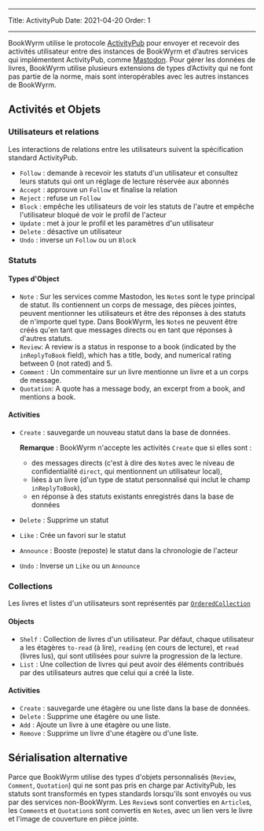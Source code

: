 - - -
Title: ActivityPub Date: 2021-04-20 Order: 1
- - -

BookWyrm utilise le protocole [ActivityPub](http://activitypub.rocks/) pour envoyer et recevoir des activités utilisateur entre des instances de BookWyrm et d’autres services qui implémentent ActivityPub, comme [Mastodon](https://joinmastodon.org/). Pour gérer les données de livres, BookWyrm utilise plusieurs extensions de types d’Activity qui ne font pas partie de la norme, mais sont interopérables avec les autres instances de BookWyrm.

## Activités et Objets

### Utilisateurs et relations
Les interactions de relations entre les utilisateurs suivent la spécification standard ActivityPub.

- `Follow` : demande à recevoir les statuts d'un utilisateur et consultez leurs statuts qui ont un réglage de lecture réservée aux abonnés
- `Accept` : approuve un `Follow` et finalise la relation
- `Reject` : refuse un `Follow`
- `Block` : empêche les utilisateurs de voir les statuts de l'autre et empêche l'utilisateur bloqué de voir le profil de l'acteur
- `Update` : met à jour le profil et les paramètres d'un utilisateur
- `Delete` : désactive un utilisateur
- `Undo` : inverse un `Follow` ou un `Block`

### Statuts
#### Types d'Object

- `Note` : Sur les services comme Mastodon, les `Note`s sont le type principal de statut. Ils contiennent un corps de message, des pièces jointes, peuvent mentionner les utilisateurs et être des réponses à des statuts de n'importe quel type. Dans BookWyrm, les `Note`s ne peuvent être créés qu'en tant que messages directs ou en tant que réponses à d'autres statuts.
- `Review`: A review is a status in response to a book (indicated by the `inReplyToBook` field), which has a title, body, and numerical rating between 0 (not rated) and 5.
- `Comment` : Un commentaire sur un livre mentionne un livre et a un corps de message.
- `Quotation`: A quote has a message body, an excerpt from a book, and mentions a book.


#### Activities

- `Create` : sauvegarde un nouveau statut dans la base de données.

   **Remarque** : BookWyrm n'accepte les activités `Create` que si elles sont :

   - des messages directs (c'est à dire des `Note`s avec le niveau de confidentialité `direct`, qui mentionnent un utilisateur local),
   - liées à un livre (d'un type de statut personnalisé qui inclut le champ `inReplyToBook`),
   - en réponse à des statuts existants enregistrés dans la base de données
- `Delete` : Supprime un statut
- `Like` : Crée un favori sur le statut
- `Announce` : Booste (reposte) le statut dans la chronologie de l'acteur
- `Undo` : Inverse un `Like` ou un `Announce`

### Collections
Les livres et listes d'un utilisateurs sont représentés par [`OrderedCollection`](https://www.w3.org/TR/activitystreams-vocabulary/#dfn-orderedcollection)

#### Objects

- `Shelf` : Collection de livres d'un utilisateur. Par défaut, chaque utilisateur a les étagères `to-read` (à lire), `reading` (en cours de lecture), et `read` (livres lus), qui sont utilisées pour suivre la progression de la lecture.
- `List` : Une collection de livres qui peut avoir des éléments contribués par des utilisateurs autres que celui qui a créé la liste.

#### Activities

- `Create` : sauvegarde une étagère ou une liste dans la base de données.
- `Delete` : Supprime une étagère ou une liste.
- `Add` : Ajoute un livre à une étagère ou une liste.
- `Remove` : Supprime un livre d'une étagère ou d'une liste.


## Sérialisation alternative
Parce que BookWyrm utilise des types d'objets personnalisés (`Review`, `Comment`, `Quotation`) qui ne sont pas pris en charge par ActivityPub, les statuts sont transformés en types standards lorsqu'ils sont envoyés ou vus par des services non-BookWyrm. Les `Review`s sont converties en `Article`s, les `Comment`s et `Quotation`s sont convertis en `Note`s, avec un lien vers le livre et l'image de couverture en pièce jointe.
